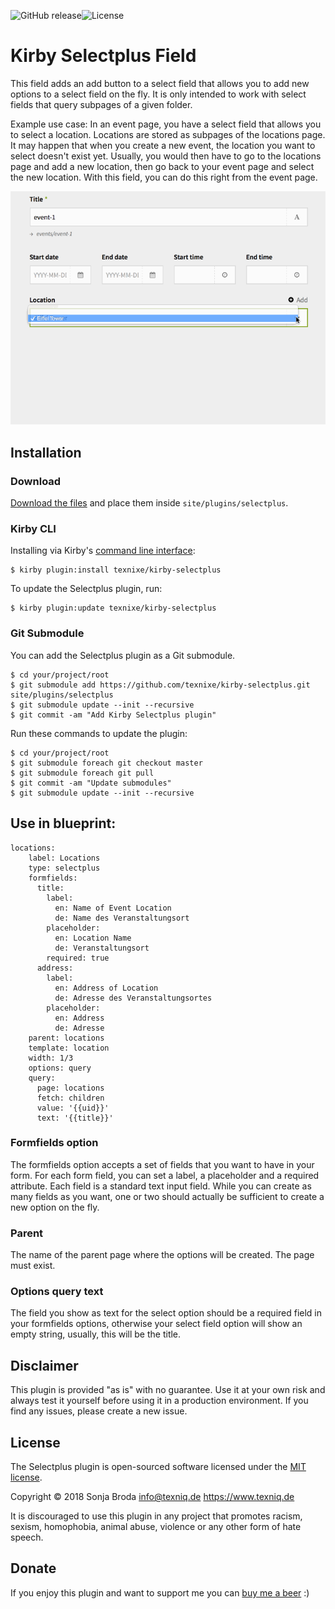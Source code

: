 ![GitHub release](https://img.shields.io/github/release/texnixe/kirby-selectplus.svg?maxAge=1800)![License](https://img.shields.io/github/license/mashape/apistatus.svg)
# Kirby Selectplus Field

This field adds an add button to a select field that allows you to add new options to a select field on the fly. It is only intended to work with select fields that query subpages of a given folder.

Example use case: In an event page, you have a select field that allows you to select a location. Locations are stored as subpages of the locations page. It may happen that when you create a new event, the location you want to select doesn't exist yet. Usually, you would then have to go to the locations page and add a new location, then go back to your event page and select the new location. With this field, you can do this right from the event page.

![](selectplus.gif)

## Installation

### Download

[Download the files](https://github.com/texnixe/kirby-selectplus/archive/master.zip) and place them inside `site/plugins/selectplus`.

### Kirby CLI
Installing via Kirby's [command line interface](https://github.com/getkirby/cli):

    $ kirby plugin:install texnixe/kirby-selectplus

To update the Selectplus plugin, run:

    $ kirby plugin:update texnixe/kirby-selectplus

### Git Submodule
You can add the Selectplus plugin as a Git submodule.

    $ cd your/project/root
    $ git submodule add https://github.com/texnixe/kirby-selectplus.git site/plugins/selectplus
    $ git submodule update --init --recursive
    $ git commit -am "Add Kirby Selectplus plugin"

Run these commands to update the plugin:

    $ cd your/project/root
    $ git submodule foreach git checkout master
    $ git submodule foreach git pull
    $ git commit -am "Update submodules"
    $ git submodule update --init --recursive



## Use in blueprint:

```
locations:
    label: Locations
    type: selectplus
    formfields:
      title:
        label:
          en: Name of Event Location
          de: Name des Veranstaltungsort
        placeholder:
          en: Location Name
          de: Veranstaltungsort
        required: true  
      address:
        label:
          en: Address of Location
          de: Adresse des Veranstaltungsortes
        placeholder:
          en: Address
          de: Adresse
    parent: locations
    template: location
    width: 1/3
    options: query
    query:
      page: locations
      fetch: children
      value: '{{uid}}'
      text: '{{title}}'
 ```

### Formfields option

The formfields option accepts a set of fields that you want to have in your form. For each form field, you can set a label, a placeholder and a required attribute. Each field is a standard text input field. While you can create as many fields as you want, one or two should actually be sufficient to create a new option on the fly.

### Parent
The name of the parent page where the options will be created. The page must exist.

### Options query text

The field you show as text for the select option should be a required field in your formfields options, otherwise your select field option will show an empty string, usually, this will be the title.

## Disclaimer

This plugin is provided "as is" with no guarantee. Use it at your own risk and always test it yourself before using it in a production environment. If you find any issues, please create a new issue.

## License

The Selectplus plugin is open-sourced software licensed under the [MIT license](http://www.opensource.org/licenses/mit-license.php).

Copyright © 2018 Sonja Broda info@texniq.de https://www.texniq.de

It is discouraged to use this plugin in any project that promotes racism, sexism, homophobia, animal abuse, violence or any other form of hate speech.

## Donate

If you enjoy this plugin and want to support me you can [buy me a beer](https://www.paypal.me/texnixe/5eur) :)
